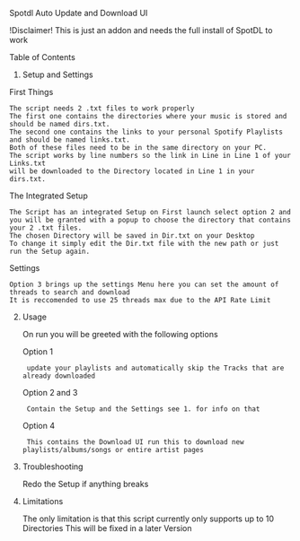 Spotdl Auto Update and Download UI 

!Disclaimer! This is just an addon and needs the full install of SpotDL to work 

Table of Contents 

1. Setup and Settings 

First Things 

    The script needs 2 .txt files to work properly 
    The first one contains the directories where your music is stored and should be named dirs.txt.
    The second one contains the links to your personal Spotify Playlists and should be named links.txt.
    Both of these files need to be in the same directory on your PC.
    The script works by line numbers so the link in Line in Line 1 of your Links.txt 
    will be downloaded to the Directory located in Line 1 in your dirs.txt.

    
The Integrated Setup 
    
    The Script has an integrated Setup on First launch select option 2 and you will be granted with a popup to choose the directory that contains your 2 .txt files.
    The chosen Directory will be saved in Dir.txt on your Desktop 
    To change it simply edit the Dir.txt file with the new path or just run the Setup again.


Settings

    Option 3 brings up the settings Menu here you can set the amount of threads to search and download 
    It is reccomended to use 25 threads max due to the API Rate Limit 

2. Usage 
    
    On run you will be greeted with the following options

    Option 1 
    
        update your playlists and automatically skip the Tracks that are already downloaded

    Option 2 and 3 

        Contain the Setup and the Settings see 1. for info on that
    
    Option 4 
    
        This contains the Download UI run this to download new playlists/albums/songs or entire artist pages

3. Troubleshooting
    
    Redo the Setup if anything breaks 

4. Limitations 
    
    The only limitation is that this script currently only supports up to 10 Directories
    This will be fixed in a later Version






